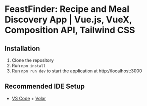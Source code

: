 # FeastFinder: Recipe and Meal Discovery App | Vue.js, VueX, Composition API, Tailwind CSS

## Installation
1. Clone the repository
2. Run `npm install`
3. Run `npm run dev` to start the application at http://localhost:3000


## Recommended IDE Setup

- [VS Code](https://code.visualstudio.com/) + [Volar](https://marketplace.visualstudio.com/items?itemName=Vue.volar)
